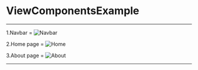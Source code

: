 # ViewComponentsExample

------------------------------

1.Navbar =
![Navbar](https://user-images.githubusercontent.com/57094137/232019778-f753d849-7a7c-47ef-83c7-3dbffc987046.png)


2.Home page =
![Home](https://user-images.githubusercontent.com/57094137/232019764-c035d829-7dd5-4efd-9017-4d2dc661c37d.png)


3.About page =
![About](https://user-images.githubusercontent.com/57094137/232019748-7363407e-41e1-4ac6-96b6-e5917cb38542.png)

------------------------------
